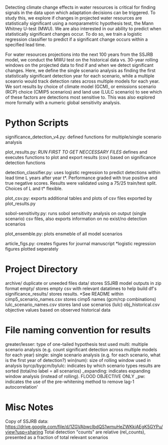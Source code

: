 Detecting climate change effects in water resources is critical for finding signals in the data upon which adaptation decisions can be triggered. 
To study this, we explore if changes in projected water resources are statistically significant using a nonparametric hypothesis test, the Mann Whitney U-test (MWU). 
We are also interested in our ability to predict when statistically significant changes occur. 
To do so, we train a logistic regression classifier to predict if a significant change occurs within a specified lead time.

For water resources projections into the next 100 years from the SSJRB model, we conduct the MWU test on the historical data vs. 
30-year rolling windows on the projected data to find if and when we detect significant changes. 
Here, we define the single scenario analysis as finding the first statistically significant detection year for each scenario, 
while a multiple sceanrio would track detection rates across multiple models for each year. We sort results by choice of climate model (GCM), or 
emissions scenario (RCP) choice (CMIP5 scenarios) and land use (LULC scenario) to see which of these factors are detections most sensitive to. 
This was also explored more formally with a numeric global sensitivity analysis.

# Python Scripts
significance_detection_v4.py: defined functions for multiple/single scenario analysis

plot_results.py: *RUN FIRST TO GET NECCESSARY FILES* defines and executes functions to plot and export results (csv) based on significance detection functions

detection_classifier.py: uses logistic regression to predict detections within lead time L years after year t*. 
Performance graded with true positive and true negative scores. Results were validated using a 75/25 train/test split.
Choices of L and t* flexible.

plot_csv.py: exports additional tables and plots of csv files exported by plot_results.py

sobol-sensitivity.py: runs sobol sensitivity analysis on output (single scenario) csv files, also exports information on no exist/no detection scenarios

plot_ensemble.py: plots ensmeble of all model scenarios

article_figs.py: creates figures for journal manuscript *logistic regression figures plotted seperately

# Project Directory
archive/ duplicate or uneeded files
data/ stores SSJRB model outputs in zip format
empty/ stores empty csv with relevant datatimes to help build df's
significance_results/ stores results. *See README within
cimp5_scenario_names.csv stores cimp5 names (gcm/rcp combinations)
lulc_scenario_names.csv stores land use scenarios (lulc)
obj_historical.csv objective values based on observed historical data

# File naming convention for results
greater/lesser: type of one-tailed hypothesis test used
multi: multiple scenario analysis (e.g. count significant detection across multiple models for each year)
single: single scenario analysis (e.g. for each scenario, what is the first year of detection?)
win(num): size of rolling window used in analysis
byrcp/bygcm/bylulc: indicates by which scenario types results are sorted (total/no label = all scenarios)
_expanding: indicates expanding window analysis (instead of rolling). FLOOD OBJECTIVE ONLY
_pw: indicates the use of the pre-whitening method to remove lag-1 autocorrelation'

# Misc Notes
Copy of SSJRB data: https://drive.google.com/file/d/1ZGVAbwcIbdQS1wmuHeZWKkiAEgK5GYPu/view?usp=sharing
Total detection "counts" are relative (rel_counts), presented as a fraction of total relevant scenarios
